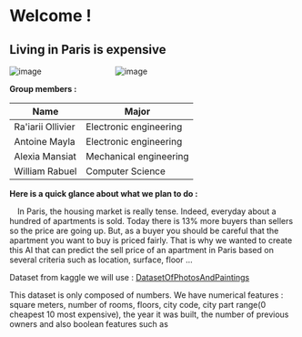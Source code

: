 # **Welcome !**
## Living in Paris is expensive
![image](https://github.com/user-attachments/assets/86d8dada-515b-4e36-ad2f-d8e4fe516113) &emsp;&emsp;&emsp;&emsp;&emsp;&emsp;&emsp;&emsp;&emsp;![image](https://github.com/user-attachments/assets/134dc3d5-86d8-40f4-9c00-3079f658a013)



**Group members :**

|        Name       |        Major           |
|-------------------|------------------------|
| Ra'iarii Ollivier | Electronic engineering |
| Antoine Mayla     | Electronic engineering |
| Alexia Mansiat    | Mechanical engineering |
| William Rabuel    | Computer Science       |



**Here is a quick glance about what we plan to do :**


&emsp;In Paris, the housing market is really tense. Indeed, everyday about a hundred of apartments is sold. Today there is 13% more buyers than sellers so the price are going up. But, as a buyer you should be careful that the apartment you want to buy is priced fairly. That is why we wanted to create this AI that can predict the sell price of an apartment in Paris based on several criteria such as location, surface, floor ...

Dataset from kaggle we will use : [DatasetOfPhotosAndPaintings](https://www.kaggle.com/datasets/mssmartypants/paris-housing-price-prediction)

This dataset is only composed of numbers. We have numerical features : square meters, number of rooms, floors, city code, city part range(0 cheapest 10 most expensive), the year it was built, the number of previous owners and also boolean features such as  







